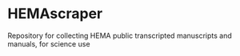 # HEMAscraper
Repository for collecting HEMA public transcripted manuscripts and manuals, for science use
